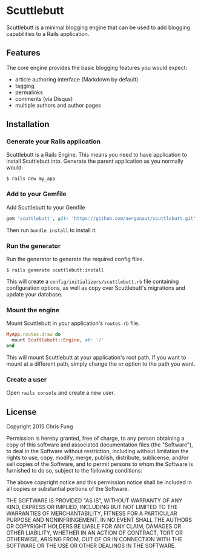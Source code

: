 # Scuttlebutt

Scuttlebutt is a minimal blogging engine that can be used to add blogging capabilities to a Rails application.

## Features

The core engine provides the basic blogging features you would expect:

* article authoring interface (Markdown by default)
* tagging
* permalinks
* comments (via Disqus)
* multiple authors and author pages

## Installation

### Generate your Rails application

Scuttlebutt is a Rails Engine. This means you need to have application to install Scuttlebutt into. Generate the parent application as you normally would:

```
$ rails new my_app
```

### Add to your Gemfile

Add Scuttlebutt to your Gemfile

```ruby
gem 'scuttlebutt', git: 'https://github.com/aergonaut/scuttlebutt.git'
```

Then run `bundle install` to install it.

### Run the generator

Run the generator to generate the required config files.

```
$ rails generate scuttlebutt:install
```

This will create a `config/initializers/scuttlebutt.rb` file containing configuration options, as well as copy over Scuttlebutt's migrations and update your database.

### Mount the engine

Mount Scuttlebutt in your application's `routes.rb` file.

```ruby
MyApp.routes.draw do
  mount Scuttlebutt::Engine, at: '/'
end
```

This will mount Scuttlebutt at your application's root path. If you want to mount at a different path, simply change the `at` option to the path you want.

### Create a user

Open `rails console` and create a new user.

## License

Copyright 2015 Chris Fung

Permission is hereby granted, free of charge, to any person obtaining
a copy of this software and associated documentation files (the
"Software"), to deal in the Software without restriction, including
without limitation the rights to use, copy, modify, merge, publish,
distribute, sublicense, and/or sell copies of the Software, and to
permit persons to whom the Software is furnished to do so, subject to
the following conditions:

The above copyright notice and this permission notice shall be
included in all copies or substantial portions of the Software.

THE SOFTWARE IS PROVIDED "AS IS", WITHOUT WARRANTY OF ANY KIND,
EXPRESS OR IMPLIED, INCLUDING BUT NOT LIMITED TO THE WARRANTIES OF
MERCHANTABILITY, FITNESS FOR A PARTICULAR PURPOSE AND
NONINFRINGEMENT. IN NO EVENT SHALL THE AUTHORS OR COPYRIGHT HOLDERS BE
LIABLE FOR ANY CLAIM, DAMAGES OR OTHER LIABILITY, WHETHER IN AN ACTION
OF CONTRACT, TORT OR OTHERWISE, ARISING FROM, OUT OF OR IN CONNECTION
WITH THE SOFTWARE OR THE USE OR OTHER DEALINGS IN THE SOFTWARE.
